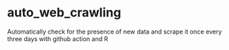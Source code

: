 # auto_web_crawling #
Automatically check for the presence of new data and scrape it once every three days with github action and R

